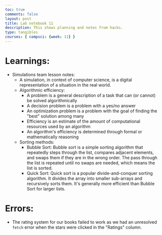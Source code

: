 ```yaml
---
toc: true
comments: false
layout: post
title: Lab notebook 11
description: This shows planning and notes from hacks.
type: tangibles
courses: { compsci: {week: 11} }
---
```


# Learnings:
- Simulations team lesson notes:
    - A simulation, in context of computer science, is a digital representation of a situation in the real world.
    - Algorithmic efficiency:
        - A problem is a general description of a task that can (or cannot) be solved algorithmically
        - A decision problem is a problem with a yes/no answer
        - An optimization problem is a problem with the goal of finding the "best" solution among many
        - Efficiency is an estimate of the amount of computational resources used by an algorithm
        - An algorithm's efficiency is determined through formal or mathematically reasoning
    - Sorting methods:
        - Bubble Sort: Bubble sort is a simple sorting algorithm that repeatedly steps through the list, compares adjacent elements, and swaps them if they are in the wrong order. The pass through the list is repeated until no swaps are needed, which means the list is sorted.
        - Quick Sort: Quick sort is a popular divide-and-conquer sorting algorithm. It divides the array into smaller sub-arrays and recursively sorts them. It's generally more efficient than Bubble Sort for larger lists.

# Errors:
- The rating system for our books failed to work as we had an unresolved `fetch` error when the stars were clicked in the "Ratings" column.